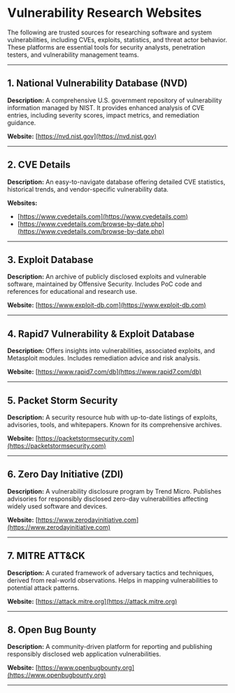 
# Vulnerability Research Websites

The following are trusted sources for researching software and system vulnerabilities, including CVEs, exploits, statistics, and threat actor behavior. These platforms are essential tools for security analysts, penetration testers, and vulnerability management teams.

---

## 1. National Vulnerability Database (NVD)

**Description:**
A comprehensive U.S. government repository of vulnerability information managed by NIST. It provides enhanced analysis of CVE entries, including severity scores, impact metrics, and remediation guidance.

**Website:**
[https://nvd.nist.gov](https://nvd.nist.gov)

---

## 2. CVE Details

**Description:**
An easy-to-navigate database offering detailed CVE statistics, historical trends, and vendor-specific vulnerability data.

**Websites:**

* [https://www.cvedetails.com](https://www.cvedetails.com)
* [https://www.cvedetails.com/browse-by-date.php](https://www.cvedetails.com/browse-by-date.php)

---

## 3. Exploit Database

**Description:**
An archive of publicly disclosed exploits and vulnerable software, maintained by Offensive Security. Includes PoC code and references for educational and research use.

**Website:**
[https://www.exploit-db.com](https://www.exploit-db.com)

---

## 4. Rapid7 Vulnerability & Exploit Database

**Description:**
Offers insights into vulnerabilities, associated exploits, and Metasploit modules. Includes remediation advice and risk analysis.

**Website:**
[https://www.rapid7.com/db](https://www.rapid7.com/db)

---

## 5. Packet Storm Security

**Description:**
A security resource hub with up-to-date listings of exploits, advisories, tools, and whitepapers. Known for its comprehensive archives.

**Website:**
[https://packetstormsecurity.com](https://packetstormsecurity.com)

---

## 6. Zero Day Initiative (ZDI)

**Description:**
A vulnerability disclosure program by Trend Micro. Publishes advisories for responsibly disclosed zero-day vulnerabilities affecting widely used software and devices.

**Website:**
[https://www.zerodayinitiative.com](https://www.zerodayinitiative.com)

---

## 7. MITRE ATT\&CK

**Description:**
A curated framework of adversary tactics and techniques, derived from real-world observations. Helps in mapping vulnerabilities to potential attack patterns.

**Website:**
[https://attack.mitre.org](https://attack.mitre.org)

---

## 8. Open Bug Bounty

**Description:**
A community-driven platform for reporting and publishing responsibly disclosed web application vulnerabilities.

**Website:**
[https://www.openbugbounty.org](https://www.openbugbounty.org)

---
